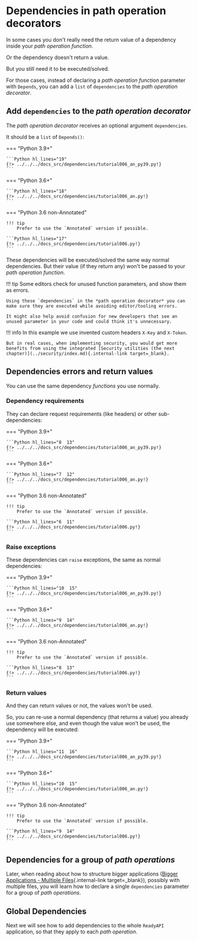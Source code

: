 # Dependencies in path operation decorators

In some cases you don't really need the return value of a dependency inside your _path operation function_.

Or the dependency doesn't return a value.

But you still need it to be executed/solved.

For those cases, instead of declaring a _path operation function_ parameter with `Depends`, you can add a `list` of `dependencies` to the _path operation decorator_.

## Add `dependencies` to the _path operation decorator_

The _path operation decorator_ receives an optional argument `dependencies`.

It should be a `list` of `Depends()`:

=== "Python 3.9+"

    ```Python hl_lines="19"
    {!> ../../../docs_src/dependencies/tutorial006_an_py39.py!}
    ```

=== "Python 3.6+"

    ```Python hl_lines="18"
    {!> ../../../docs_src/dependencies/tutorial006_an.py!}
    ```

=== "Python 3.6 non-Annotated"

    !!! tip
        Prefer to use the `Annotated` version if possible.

    ```Python hl_lines="17"
    {!> ../../../docs_src/dependencies/tutorial006.py!}
    ```

These dependencies will be executed/solved the same way normal dependencies. But their value (if they return any) won't be passed to your _path operation function_.

!!! tip
Some editors check for unused function parameters, and show them as errors.

    Using these `dependencies` in the *path operation decorator* you can make sure they are executed while avoiding editor/tooling errors.

    It might also help avoid confusion for new developers that see an unused parameter in your code and could think it's unnecessary.

!!! info
In this example we use invented custom headers `X-Key` and `X-Token`.

    But in real cases, when implementing security, you would get more benefits from using the integrated [Security utilities (the next chapter)](../security/index.md){.internal-link target=_blank}.

## Dependencies errors and return values

You can use the same dependency _functions_ you use normally.

### Dependency requirements

They can declare request requirements (like headers) or other sub-dependencies:

=== "Python 3.9+"

    ```Python hl_lines="8  13"
    {!> ../../../docs_src/dependencies/tutorial006_an_py39.py!}
    ```

=== "Python 3.6+"

    ```Python hl_lines="7  12"
    {!> ../../../docs_src/dependencies/tutorial006_an.py!}
    ```

=== "Python 3.6 non-Annotated"

    !!! tip
        Prefer to use the `Annotated` version if possible.

    ```Python hl_lines="6  11"
    {!> ../../../docs_src/dependencies/tutorial006.py!}
    ```

### Raise exceptions

These dependencies can `raise` exceptions, the same as normal dependencies:

=== "Python 3.9+"

    ```Python hl_lines="10  15"
    {!> ../../../docs_src/dependencies/tutorial006_an_py39.py!}
    ```

=== "Python 3.6+"

    ```Python hl_lines="9  14"
    {!> ../../../docs_src/dependencies/tutorial006_an.py!}
    ```

=== "Python 3.6 non-Annotated"

    !!! tip
        Prefer to use the `Annotated` version if possible.

    ```Python hl_lines="8  13"
    {!> ../../../docs_src/dependencies/tutorial006.py!}
    ```

### Return values

And they can return values or not, the values won't be used.

So, you can re-use a normal dependency (that returns a value) you already use somewhere else, and even though the value won't be used, the dependency will be executed:

=== "Python 3.9+"

    ```Python hl_lines="11  16"
    {!> ../../../docs_src/dependencies/tutorial006_an_py39.py!}
    ```

=== "Python 3.6+"

    ```Python hl_lines="10  15"
    {!> ../../../docs_src/dependencies/tutorial006_an.py!}
    ```

=== "Python 3.6 non-Annotated"

    !!! tip
        Prefer to use the `Annotated` version if possible.

    ```Python hl_lines="9  14"
    {!> ../../../docs_src/dependencies/tutorial006.py!}
    ```

## Dependencies for a group of _path operations_

Later, when reading about how to structure bigger applications ([Bigger Applications - Multiple Files](../../tutorial/bigger-applications.md){.internal-link target=\_blank}), possibly with multiple files, you will learn how to declare a single `dependencies` parameter for a group of _path operations_.

## Global Dependencies

Next we will see how to add dependencies to the whole `ReadyAPI` application, so that they apply to each _path operation_.
